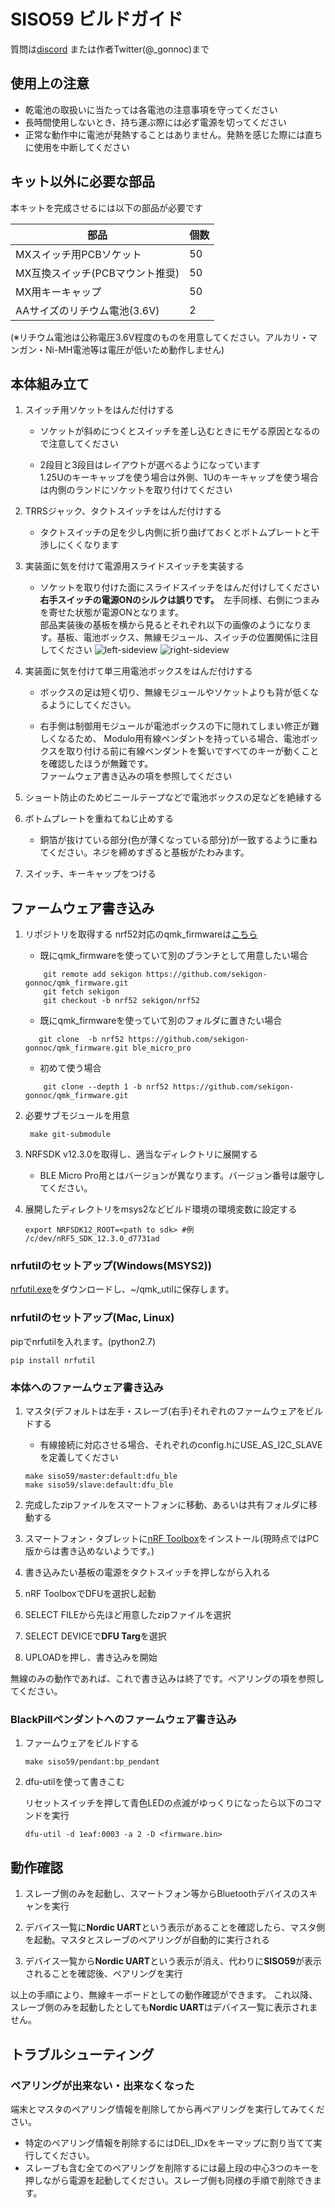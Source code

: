 # SISO59 ビルドガイド
質問は[discord](https://discordapp.com/invite/zXCss8T) または作者Twitter(@_gonnoc)まで

## 使用上の注意
 - 乾電池の取扱いに当たっては各電池の注意事項を守ってください
 - 長時間使用しないとき、持ち運ぶ際には必ず電源を切ってください
 - 正常な動作中に電池が発熱することはありません。発熱を感じた際には直ちに使用を中断してください

## キット以外に必要な部品
本キットを完成させるには以下の部品が必要です

|部品|個数|
|---|---|
|MXスイッチ用PCBソケット|50|
|MX互換スイッチ(PCBマウント推奨)|50|
|MX用キーキャップ|50|
|AAサイズのリチウム電池(3.6V)|2| 

 (※リチウム電池は公称電圧3.6V程度のものを用意してください。アルカリ・マンガン・Ni-MH電池等は電圧が低いため動作しません)

## 本体組み立て

1. スイッチ用ソケットをはんだ付けする

	* ソケットが斜めにつくとスイッチを差し込むときにモゲる原因となるので注意してください
	
	* 2段目と3段目はレイアウトが選べるようになっています  
    	1.25Uのキーキャップを使う場合は外側、1Uのキーキャップを使う場合は内側のランドにソケットを取り付けてください

1. TRRSジャック、タクトスイッチをはんだ付けする

	* タクトスイッチの足を少し内側に折り曲げておくとボトムプレートと干渉しにくくなります
	
1. 実装面に気を付けて電源用スライドスイッチを実装する

	* ソケットを取り付けた面にスライドスイッチをはんだ付けしてください  
	   **右手スイッチの電源ONのシルクは誤りです。**　左手同様、右側につまみを寄せた状態が電源ONとなります。  
	  部品実装後の基板を横から見るとそれぞれ以下の画像のようになります。基板、電池ボックス、無線モジュール、スイッチの位置関係に注目してください
	![left-sideview](https://user-images.githubusercontent.com/43873124/57151078-0212e880-6e0b-11e9-9f34-f6d1cccb6be3.JPG)
	![right-sideview](https://user-images.githubusercontent.com/43873124/57151082-03dcac00-6e0b-11e9-9073-9f292519eb02.JPG)
	
1. 実装面に気を付けて単三用電池ボックスをはんだ付けする

	* ボックスの足は短く切り、無線モジュールやソケットよりも背が低くなるようにしてください。
	
	* 右手側は制御用モジュールが電池ボックスの下に隠れてしまい修正が難しくなるため、
	Modulo用有線ペンダントを持っている場合、電池ボックスを取り付ける前に有線ペンダントを繋いですべてのキーが動くことを確認したほうが無難です。  
	ファームウェア書き込みの項を参照してください
	
1. ショート防止のためビニールテープなどで電池ボックスの足などを絶縁する
	
1. ボトムプレートを重ねてねじ止めする
	
	* 銅箔が抜けている部分(色が薄くなっている部分)が一致するように重ねてください。ネジを締めすぎると基板がたわみます。

1. スイッチ、キーキャップをつける

## ファームウェア書き込み

1. リポジトリを取得する
  nrf52対応のqmk_firmwareは[こちら](https://github.com/sekigon-gonnoc/qmk_firmware/tree/nrf52)

	- 既にqmk_firmwareを使っていて別のブランチとして用意したい場合
	```
        git remote add sekigon https://github.com/sekigon-gonnoc/qmk_firmware.git
        git fetch sekigon
        git checkout -b nrf52 sekigon/nrf52
	```
	
	- 既にqmk_firmwareを使っていて別のフォルダに置きたい場合
	  
	 ```
		git clone  -b nrf52 https://github.com/sekigon-gonnoc/qmk_firmware.git ble_micro_pro
	 ```
	  
	- 初めて使う場合
	
	```
        git clone --depth 1 -b nrf52 https://github.com/sekigon-gonnoc/qmk_firmware.git
	```

1. 必要サブモジュールを用意

		make git-submodule

1. NRFSDK v12.3.0を取得し、適当なディレクトリに展開する

	* BLE Micro Pro用とはバージョンが異なります。バージョン番号は厳守してください。

1. 展開したディレクトリをmsys2などビルド環境の環境変数に設定する

    ```
    export NRFSDK12_ROOT=<path to sdk> #例 /c/dev/nRF5_SDK_12.3.0_d7731ad
    ```    
    
### nrfutilのセットアップ(Windows(MSYS2))
[nrfutil.exe](https://github.com/NordicSemiconductor/pc-nrfutil/releases)をダウンロードし、~/qmk_utilに保存します。

### nrfutilのセットアップ(Mac, Linux)
pipでnrfutilを入れます。(python2.7)

```
pip install nrfutil
```

### 本体へのファームウェア書き込み
1. マスタ(デフォルトは左手・スレーブ(右手)それぞれのファームウェアをビルドする

	 - 有線接続に対応させる場合、それぞれのconfig.hにUSE_AS_I2C_SLAVEを定義してください

    ```
    make siso59/master:default:dfu_ble
    make siso59/slave:default:dfu_ble
    ```

1. 完成したzipファイルをスマートフォンに移動、あるいは共有フォルダに移動する

1. スマートフォン・タブレットに[nRF Toolbox](https://play.google.com/store/apps/details?id=no.nordicsemi.android.nrftoolbox&hl=ja)をインストール(現時点ではPC版からは書き込めないようです。)

1. 書き込みたい基板の電源をタクトスイッチを押しながら入れる

1. nRF ToolboxでDFUを選択し起動

1. SELECT FILEから先ほど用意したzipファイルを選択

1. SELECT DEVICEで**DFU Targ**を選択

1. UPLOADを押し、書き込みを開始

無線のみの動作であれば、これで書き込みは終了です。ペアリングの項を参照してください。

### BlackPillペンダントへのファームウェア書き込み

1. ファームウェアをビルドする

    ```
    make siso59/pendant:bp_pendant
    ```

1. dfu-utilを使って書きこむ

	  リセットスイッチを押して青色LEDの点滅がゆっくりになったら以下のコマンドを実行

    ```
    dfu-util -d 1eaf:0003 -a 2 -D <firmware.bin>
    ```


## 動作確認

1. スレーブ側のみを起動し、スマートフォン等からBluetoothデバイスのスキャンを実行

1. デバイス一覧に**Nordic UART**という表示があることを確認したら、マスタ側を起動。マスタとスレーブのペアリングが自動的に実行される

1. デバイス一覧から**Nordic UART**という表示が消え、代わりに**SISO59**が表示されることを確認後、ペアリングを実行

以上の手順により、無線キーボードとしての動作確認ができます。
これ以降、スレーブ側のみを起動したとしても**Nordic UART**はデバイス一覧に表示されません。

## トラブルシューティング
### ペアリングが出来ない・出来なくなった

端末とマスタのペアリング情報を削除してから再ペアリングを実行してみてください。
 - 特定のペアリング情報を削除するにはDEL_IDxをキーマップに割り当てて実行してください。
 - スレーブも含む全てのペアリングを削除するには最上段の中心3つのキーを押しながら電源を起動してください。スレーブ側も同様の手順で削除できます。

